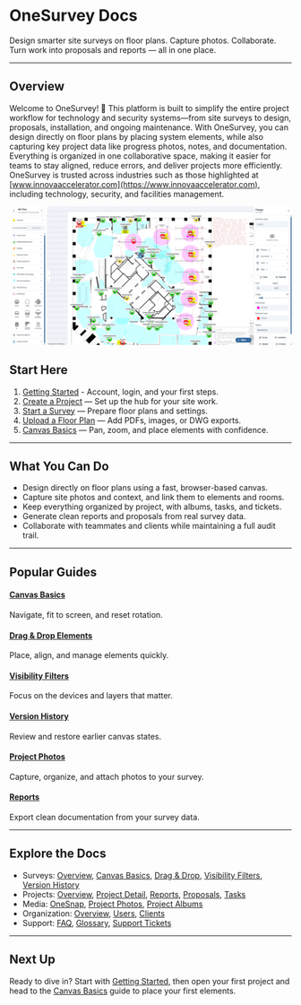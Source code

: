 # OneSurvey Docs

Design smarter site surveys on floor plans. Capture photos. Collaborate. Turn work into proposals and reports — all in one place.

---

## Overview

Welcome to OneSurvey! 🚀 This platform is built to simplify the entire project workflow for technology and security systems—from site surveys to design, proposals, installation, and ongoing maintenance. With OneSurvey, you can design directly on floor plans by placing system elements, while also capturing key project data like progress photos, notes, and documentation. Everything is organized in one collaborative space, making it easier for teams to stay aligned, reduce errors, and deliver projects more efficiently. OneSurvey is trusted across industries such as those highlighted at [www.innovaaccelerator.com](https://www.innovaaccelerator.com), including technology, security, and facilities management.

<div class="os-screenshot">
  <div class="os-screenshot-card">
    <img src="../assets/images/onesurvey-intro.png" alt="Showcasing the OneSurvey app in action, with a beautful design of an offic with security cameras that have been proposed for install." loading="lazy">
  </div>
</div>
<!-- <div class="os-video">
  <a class="os-video-card" href="#" aria-label="Intro video placeholder">
    <div class="os-video-play" aria-hidden="true">
      <svg width="26" height="30" viewBox="0 0 26 30" xmlns="http://www.w3.org/2000/svg">
        <polygon points="0,0 26,15 0,30"></polygon>
      </svg>
    </div>
  </a>
  <div class="os-video-caption">Watch the OneSurvey overview (YouTube embed coming soon)</div>
</div> -->

## Start Here

1. [Getting Started](getting-started/creating-account.md) - Account, login, and your first steps.
2. [Create a Project](projects/create-project.md) — Set up the hub for your site work.
3. [Start a Survey](surveys/start-survey.md) — Prepare floor plans and settings.
4. [Upload a Floor Plan](surveys/upload-floor-plan.md) — Add PDFs, images, or DWG exports.
5. [Canvas Basics](surveys/canvas-basics.md) — Pan, zoom, and place elements with confidence.

---

## What You Can Do

- Design directly on floor plans using a fast, browser-based canvas.
- Capture site photos and context, and link them to elements and rooms.
- Keep everything organized by project, with albums, tasks, and tickets.
- Generate clean reports and proposals from real survey data.
- Collaborate with teammates and clients while maintaining a full audit trail.

---

## Popular Guides

<div class="os-grid">
  <div class="os-card">
    <h4><a href="surveys/canvas-basics.md">Canvas Basics</a></h4>
    <p>Navigate, fit to screen, and reset rotation.</p>
  </div>
  <div class="os-card">
    <h4><a href="surveys/drag-and-drop.md">Drag &amp; Drop Elements</a></h4>
    <p>Place, align, and manage elements quickly.</p>
  </div>
  <div class="os-card">
    <h4><a href="surveys/visibility-filters.md">Visibility Filters</a></h4>
    <p>Focus on the devices and layers that matter.</p>
  </div>
  <div class="os-card">
    <h4><a href="surveys/version-history.md">Version History</a></h4>
    <p>Review and restore earlier canvas states.</p>
  </div>
  <div class="os-card">
    <h4><a href="media/project-photos.md">Project Photos</a></h4>
    <p>Capture, organize, and attach photos to your survey.</p>
  </div>
  <div class="os-card">
    <h4><a href="projects/reports.md">Reports</a></h4>
    <p>Export clean documentation from your survey data.</p>
  </div>
</div>

---

## Explore the Docs

- Surveys: [Overview](surveys/index.md), [Canvas Basics](surveys/canvas-basics.md), [Drag &amp; Drop](surveys/drag-and-drop.md), [Visibility Filters](surveys/visibility-filters.md), [Version History](surveys/version-history.md)
- Projects: [Overview](projects/index.md), [Project Detail](projects/project-detail.md), [Reports](projects/reports.md), [Proposals](projects/proposals.md), [Tasks](projects/tasks.md)
- Media: [OneSnap](media/onesnap.md), [Project Photos](media/project-photos.md), [Project Albums](projects/project-albums.md)
- Organization: [Overview](organization/index.md), [Users](organization/users.md), [Clients](organization/clients.md)
- Support: [FAQ](support/faq.md), [Glossary](support/glossary.md), [Support Tickets](support/tickets.md)

---

## Next Up

Ready to dive in? Start with [Getting Started](getting-started/creating-account.md), then open your first project and head to the [Canvas Basics](surveys/canvas-basics.md) guide to place your first elements.
